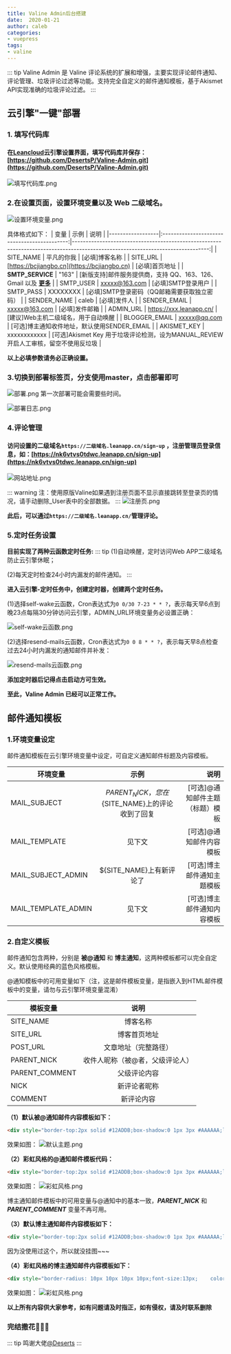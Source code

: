 ```yaml
---
title: Valine Admin后台搭建
date:  2020-01-21
author: caleb
categories:
- vuepress
tags:
- valine
---
```


::: tip
Valine Admin 是 Valine 评论系统的扩展和增强，主要实现评论邮件通知、评论管理、垃圾评论过滤等功能。支持完全自定义的邮件通知模板，基于Akismet API实现准确的垃圾评论过滤。
:::

## 云引擎"一键"部署
### 1. 填写代码库
#### 在[Leancloud](https://leancloud.cn/dashboard/#/apps)云引擎设置界面，填写代码库并保存：[https://github.com/DesertsP/Valine-Admin.git](https://github.com/DesertsP/Valine-Admin.git)
![填写代码库.png](/vuepress/git.png)

### 2.在设置页面，设置环境变量以及 Web 二级域名。
![设置环境变量.png](/vuepress/setRule.png)

具体格式如下：
| 变量             |                     示例                     |                                                                                                                           说明 |
|------------------|:--------------------------------------------:|-------------------------------------------------------------------------------------------------------------------------------:|
| SITE_NAME        |                  平凡的你我                  |                                                                                                                 [必填]博客名称 |
| SITE_URL         | [https://bcjiangbo.cn](https://bcjiangbo.cn) |                                                                                                                 [必填]首页地址 |
| **SMTP_SERVICE** |                    "163"                     | [新版支持]邮件服务提供商，支持 QQ、163、126、Gmail 以及 [**更多**](https://nodemailer.com/smtp/well-known/#supported-services) |
| SMTP_USER        |                xxxxx@163.com                 |                                                                                                             [必填]SMTP登录用户 |
| SMTP_PASS        |                   XXXXXXXX                   |                                                                                   [必填]SMTP登录密码（QQ邮箱需要获取独立密码） |
| SENDER_NAME      |                    caleb                     |                                                                                                                   [必填]发件人 |
| SENDER_EMAIL     |                xxxxx@163.com                 |                                                                                                                 [必填]发件邮箱 |
| ADMIN_URL        |           https://xxx.leanapp.cn/            |                                                                                            [建议]Web主机二级域名，用于自动唤醒 |
| BLOGGER_EMAIL    |                 xxxxx@qq.com                 |                                                                                   [可选]博主通知收件地址，默认使用SENDER_EMAIL |
| AKISMET_KEY      |                 xxxxxxxxxxxx                 |                                            [可选]Akismet Key 用于垃圾评论检测，设为MANUAL_REVIEW开启人工审核，留空不使用反垃圾 |

**以上必填参数请务必正确设置。**

### 3.切换到部署标签页，分支使用master，点击部署即可
![部署.png](/vuepress/bushu.png)
第一次部署可能会需要些时间。

![部署日志.png](/vuepress/log.png)

### 4.评论管理
#### 访问设置的二级域名`https://二级域名.leanapp.cn/sign-up` ，注册管理员登录信息，如：[https://nk6vtvs0tdwc.leanapp.cn/sign-up](https://nk6vtvs0tdwc.leanapp.cn/sign-up)

![网站地址.png](/vuepress/website.png)

::: warning
注：使用原版Valine如果遇到注册页面不显示直接跳转至登录页的情况，请手动删除_User表中的全部数据。
:::
![注册页.png](/vuepress/setlogin.png)

**此后，可以通过`https://二级域名.leanapp.cn/`管理评论。**

### 5.定时任务设置

**目前实现了两种云函数定时任务:**
::: tip
(1)自动唤醒，定时访问Web APP二级域名防止云引擎休眠；

(2)每天定时检查24小时内漏发的邮件通知。
:::


**进入云引擎-定时任务中，创建定时器，创建两个定时任务。**

(1)选择self-wake云函数，Cron表达式为`0 0/30 7-23 * * ?`，表示每天早6点到晚23点每隔30分钟访问云引擎，ADMIN_URL环境变量务必设置正确：

![self-wake云函数.png](/vuepress/self_work.png)

(2)选择resend-mails云函数，Cron表达式为`0 0 8 * * ?`，表示每天早8点检查过去24小时内漏发的通知邮件并补发：

![resend-mails云函数.png](/vuepress/resend.png)

**添加定时器后记得点击启动方可生效。**

**至此，Valine Admin 已经可以正常工作。**

## 邮件通知模板
### 1.环境变量设定
邮件通知模板在云引擎环境变量中设定，可自定义通知邮件标题及内容模板。

| 环境变量            |                        示例                        |                            说明 |
|---------------------|:--------------------------------------------------:|--------------------------------:|
| MAIL_SUBJECT        | ${PARENT_NICK}，您在${SITE_NAME}上的评论收到了回复 | [可选]@通知邮件主题（标题）模板 |
| MAIL_TEMPLATE       |                       见下文                       |         [可选]@通知邮件内容模板 |
| MAIL_SUBJECT_ADMIN  |              ${SITE_NAME}上有新评论了              |      [可选]博主邮件通知主题模板 |
| MAIL_TEMPLATE_ADMIN |                       见下文                       |      [可选]博主邮件通知内容模板 |


### 2.自定义模板
邮件通知包含两种，分别是 **被@通知** 和 **博主通知**，这两种模板都可以完全自定义。默认使用经典的蓝色风格模板。


@通知模板中的可用变量如下（注，这是邮件模板变量，是指嵌入到HTML邮件模板中的变量，请勿与云引擎环境变量混淆）

| 模板变量       |              说明               |
|----------------|:-------------------------------:|
| SITE_NAME      |            博客名称             |
| SITE_URL       |          博客首页地址           |
| POST_URL       |      文章地址（完整路径）       |
| PARENT_NICK    | 收件人昵称（被@者，父级评论人） |
| PARENT_COMMENT |          父级评论内容           |
| NICK           |          新评论者昵称           |
| COMMENT        |           新评论内容            |

**（1）默认被@通知邮件内容模板如下：**


``` html
<div style="border-top:2px solid #12ADDB;box-shadow:0 1px 3px #AAAAAA;line-height:180%;padding:0 15px 12px;margin:50px auto;font-size:12px;"><h2 style="border-bottom:1px solid #DDD;font-size:14px;font-weight:normal;padding:13px 0 10px 8px;">您在<a style="text-decoration:none;color: #12ADDB;" href="${SITE_URL}" target="_blank">            ${SITE_NAME}</a>上的评论有了新的回复</h2> ${PARENT_NICK} 同学，您曾发表评论：<div style="padding:0 12px 0 12px;margin-top:18px"><div style="background-color: #f5f5f5;padding: 10px 15px;margin:18px 0;word-wrap:break-word;">            ${PARENT_COMMENT}</div><p><strong>${NICK}</strong>回复说：</p><div style="background-color: #f5f5f5;padding: 10px 15px;margin:18px 0;word-wrap:break-word;"> ${COMMENT}</div><p>您可以点击<a style="text-decoration:none; color:#12addb" href="${POST_URL}" target="_blank">查看回复的完整內容</a>，欢迎再次光临<a style="text-decoration:none; color:#12addb" href="${SITE_URL}" target="_blank">${SITE_NAME}</a>。<br></p></div></div>
```
效果如图：
![默认主题.png](/vuepress/default.png)

**（2）彩虹风格的@通知邮件模板代码：**

``` html
<div style="border-top:2px solid #12ADDB;box-shadow:0 1px 3px #AAAAAA;line-height:180%;padding:0 15px 12px;margin:50px auto;font-size:12px;"><h2 style="border-bottom:1px solid #DDD;font-size:14px;font-weight:normal;padding:13px 0 10px 8px;">您在<a style="text-decoration:none;color: #12ADDB;" href="${SITE_URL}" target="_blank">            ${SITE_NAME}</a>上的评论有了新的回复</h2> ${PARENT_NICK} 同学，您曾发表评论：<div style="padding:0 12px 0 12px;margin-top:18px"><div style="background-color: #f5f5f5;padding: 10px 15px;margin:18px 0;word-wrap:break-word;">            ${PARENT_COMMENT}</div><p><strong>${NICK}</strong>回复说：</p><div style="background-color: #f5f5f5;padding: 10px 15px;margin:18px 0;word-wrap:break-word;"> ${COMMENT}</div><p>您可以点击<a style="text-decoration:none; color:#12addb" href="${POST_URL}" target="_blank">查看回复的完整內容</a>，欢迎再次光临<a style="text-decoration:none; color:#12addb" href="${SITE_URL}" target="_blank">${SITE_NAME}</a>。<br></p></div></div>
```
效果如图：
![彩虹风格.png](/vuepress/new.png)


博主通知邮件模板中的可用变量与@通知中的基本一致，***PARENT_NICK*** 和 ***PARENT_COMMENT*** 变量不再可用。


**（3）默认博主通知邮件内容模板如下：**
``` html
<div style="border-top:2px solid #12ADDB;box-shadow:0 1px 3px #AAAAAA;line-height:180%;padding:0 15px 12px;margin:50px auto;font-size:12px;"><h2 style="border-bottom:1px solid #DDD;font-size:14px;font-weight:normal;padding:13px 0 10px 8px;">您在<a style="text-decoration:none;color: #12ADDB;" href="${SITE_URL}" target="_blank">${SITE_NAME}</a>上的文章有了新的评论</h2><p><strong>${NICK}</strong>回复说：</p><div style="background-color: #f5f5f5;padding: 10px 15px;margin:18px 0;word-wrap:break-word;"> ${COMMENT}</div><p>您可以点击<a style="text-decoration:none; color:#12addb" href="${POST_URL}" target="_blank">查看回复的完整內容</a><br></p></div></div>
```
因为没使用过这个，所以就没挂图~~~

**（4）彩虹风格的博主通知邮件内容模板如下：**
``` html
<div style="border-radius: 10px 10px 10px 10px;font-size:13px;    color: #555555;width: 666px;font-family:'Century Gothic','Trebuchet MS','Hiragino Sans GB',微软雅黑,'Microsoft Yahei',Tahoma,Helvetica,Arial,'SimSun',sans-serif;margin:50px auto;border:1px solid #eee;max-width:100%;background: #ffffff repeating-linear-gradient(-45deg,#fff,#fff 1.125rem,transparent 1.125rem,transparent 2.25rem);box-shadow: 0 1px 5px rgba(0, 0, 0, 0.15);"><div style="width:100%;background:#49BDAD;color:#ffffff;border-radius: 10px 10px 0 0;background-image: -moz-linear-gradient(0deg, rgb(67, 198, 184), rgb(255, 209, 244));background-image: -webkit-linear-gradient(0deg, rgb(67, 198, 184), rgb(255, 209, 244));height: 66px;"><p style="font-size:15px;word-break:break-all;padding: 23px 32px;margin:0;background-color: hsla(0,0%,100%,.4);border-radius: 10px 10px 0 0;">您在<a style="text-decoration:none;color: #ffffff;"href="${SITE_URL}">${SITE_NAME}</a>上有新评论啦！</p></div><div style="margin:40px auto;width:90%"><p>${NICK}给您的回复如下：</p><div style="background: #fafafa repeating-linear-gradient(-45deg,#fff,#fff 1.125rem,transparent 1.125rem,transparent 2.25rem);box-shadow: 0 2px 5px rgba(0, 0, 0, 0.15);margin:20px 0px;padding:15px;border-radius:5px;font-size:14px;color:#555555;">${COMMENT}</div><p>您可以点击<a style="text-decoration:none; color:#12addb"href="${POST_URL}#comments">查看回复的完整內容</a>，欢迎再次光临<a style="text-decoration:none; color:#12addb"href="${SITE_URL}">${SITE_NAME}</a>。</p><style type="text/css">a:link{text-decoration:none}a:visited{text-decoration:none}a:hover{text-decoration:none}a:active{text-decoration:none}</style></div></div>
```
效果如图：
![彩虹风格.png](/vuepress/new_us.png)

**以上所有内容供大家参考，如有问题请及时指正，如有侵权，请及时联系删除**

### **完结撒花:tada::tada::tada:**
::: tip
鸣谢大佬[@Deserts](https://deserts.io/)
:::